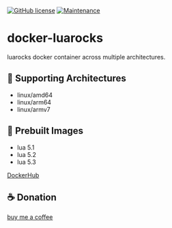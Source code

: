 [![GitHub license](https://img.shields.io/github/license/deflinhec/docker-luarocks.svg)](https://github.com/deflinhec/gsx2jsonpp/blob/master/LICENSE) 
[![Maintenance](https://img.shields.io/badge/Maintained%3F-yes-green.svg)](https://github.com/deflinhec/docker-luarocks/graphs/commit-activity)

# docker-luarocks
luarocks docker container across multiple architectures.


## :dart: Supporting Architectures

- linux/amd64
- linux/arm64
- linux/armv7

## :whale: Prebuilt Images

- lua 5.1
- lua 5.2
- lua 5.3

[DockerHub](https://hub.docker.com/repository/docker/deflinhec/luarocks/tags?page=1&ordering=last_updated)

## :coffee: Donation

[buy me a coffee](https://ko-fi.com/deflinhec) 
